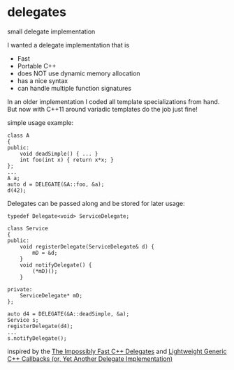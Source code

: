 delegates
=========

small delegate implementation

I wanted a delegate implementation that is

* Fast
* Portable C++
* does NOT use dynamic memory allocation
* has a nice syntax
* can handle multiple function signatures

In an older implementation I coded all template specializations from hand. But now with C++11 around variadic templates do the job just fine!

simple usage example:

    class A
    {
    public:
        void deadSimple() { ... }
        int foo(int x) { return x*x; }
    };
    ...
    A a;
    auto d = DELEGATE(&A::foo, &a);
    d(42);

Delegates can be passed along and be stored for later usage:

    typedef Delegate<void> ServiceDelegate;

    class Service
    {
    public:
        void registerDelegate(ServiceDelegate& d) {
            mD = &d;
        }
        void notifyDelegate() {
            (*mD)();
        }

    private:
        ServiceDelegate* mD;
    };

    auto d4 = DELEGATE(&A::deadSimple, &a);
    Service s;
    registerDelegate(d4);
    ...
    s.notifyDelegate();

inspired by the [The Impossibly Fast C++ Delegates](http://www.codeproject.com/Articles/11015/The-Impossibly-Fast-C-Delegates) and [Lightweight Generic C++ Callbacks (or, Yet Another Delegate Implementation)](http://www.codeproject.com/Articles/136799/Lightweight-Generic-C-Callbacks-or-Yet-Another-Del)

